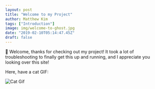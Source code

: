 ```yaml
---
layout: post
title: "Welcome to my Project"
author: Matthew Kim
tags: ["Introduction"]
image: img/welcome-to-ghost.jpg
date: "2019-02-10T05:14:47.45Z"
draft: false
---
```


👋 Welcome, thanks for checking out my project! It took a lot of troubleshooting to finally get this up and running, and I appreciate you looking over this site! 

Here, have a cat GIF: 

<img src="https://media.giphy.com/media/26FPCXdkvDbKBbgOI/giphy.gif" alt="Cat Gif"/>
